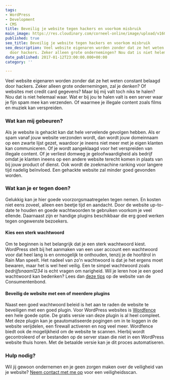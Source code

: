 ```yaml
---
tags:
- WordPress
- Development
- CMS
title: Beveilig je website tegen hackers en voorkom misbruik
main_image: https://res.cloudinary.com/corneel-online/image/upload/v1603361539/corneelonline/hackers_dnxfa1.jpg
published: true
seo_title: Beveilig je website tegen hackers en voorkom misbruik
seo_description: Veel website eigenaren worden zonder dat ze het weten constant belaagd
  door hackers. Zeker alleen grote ondernemingen? Nou dat is niet helemaal waar...
date_published: 2017-01-12T23:00:00.000+00:00
category: ''

---
```

Veel website eigenaren worden zonder dat ze het weten constant belaagd door hackers. Zeker alleen grote ondernemingen, zal je denken? Of websites met credit card gegevens? Maar bij mij valt toch niks te halen? Nou dat is niet helemaal waar. Wat er bij jou te halen valt is een server waar je fijn spam mee kan verzenden. Of waarmee je illegale content zoals films en muziek kan verspreiden.

### Wat kan mij gebeuren?

Als je website is gehackt kan dat hele vervelende gevolgen hebben. Als er spam vanaf jouw website verzonden wordt, dan wordt jouw domeinnaam op een zwarte lijst gezet, waardoor je ineens niet meer met je eigen klanten kan communiceren. Of je wordt aangeklaagd voor het verspreiden van illegale content. Of je verliest domweg je geloofwaardigheid als bedrijf omdat je klanten ineens op een andere website terecht komen in plaats van bij jouw product of dienst. Ook wordt de zoekmachine ranking voor langere tijd nadelig beïnvloed. Een gehackte website zal minder goed gevonden worden.

### Wat kan je er tegen doen?

Gelukkig kan je hier goede voorzorgsmaatregelen tegen nemen. En kosten niet eens zoveel, alleen een beetje tijd en aandacht. Door de website up-to-date te houden en goede wachtwoorden te gebruiken voorkom je veel ellende. Daarnaast zijn er handige plugins beschikbaar die erg goed werken tegen ongewenste bezoekers.

#### Kies een sterk wachtwoord

Om te beginnen is het belangrijk dat je een sterk wachtwoord kiest. WordPress stelt bij het aanmaken van een user account een wachtwoord voor dat heel lang is en onmogelijk te onthouden, tenzij je de hoofdrol in Rain Man speelt. Het nadeel van zo'n wachtwoord is dat je het ergens moet bewaren, maar het is wel heel veilig. Een te simpel wachtwoord zoals _bedrijfsnaam1234_ is echt vragen om narigheid. Wil je leren hoe je een goed wachtwoord kan bedenken? Lees dan [deze tips](https://www.consumentenbond.nl/internet-privacy/wachtwoord-onthouden) op de website van de Consumentenbond.

#### Beveilig de website met een of meerdere plugins

Naast een goed wachtwoord beleid is het aan te raden de website te beveiligen met een goed plugin. Voor WordPress websites is [Wordfence](https://www.wordfence.com/) een hele goede optie. De gratis versie van deze plugin is al heel compleet. Met deze plugin kan je geautomatiseerde pogingen om in te loggen in de website verijdelen, een firewall activeren en nog veel meer. Wordfence biedt ook de mogelijkheid om de website te scannen. Hierbij wordt gecontroleerd of er bestanden op de server staan die niet in een WordPress website thuis horen. Met de betaalde versie kan je dit proces automatiseren.

### Hulp nodig?

Wil jij gewoon ondernemen en je geen zorgen maken over de veiligheid van je website? [Neem contact met me op](https://www.corneelonline.nl/contact/) voor een veiligheidsscan.